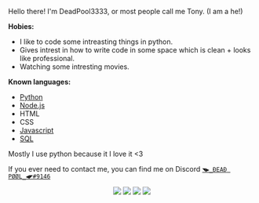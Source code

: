 Hello there! I'm DeadPool3333, or most people call me Tony. (I am a he!)

**Hobies:**
- I like to code some intreasting things in python.
- Gives intrest in how to write code in some space which is clean + looks like professional.
- Watching some intresting movies.

**Known languages:**
- [Python](https://www.python.org/)
- [Node.js](https://nodejs.org/en/)
- HTML
- CSS
- [Javascript](https://www.javascript.com/)
- [SQL](https://en.wikipedia.org/wiki/SQL)

Mostly I use python because it I love it <3

If you ever need to contact me, you can find me on Discord [`◥▶_ĐEAĐ PØØL_◀◤#9146`](https://discord.com/users/757590927714812057)

<p align='center'>
<img src='https://github-profile-summary-cards.vercel.app/api/cards/profile-details?username=DeadPool3333&theme=github_dark'>
<img src='https://github-profile-summary-cards.vercel.app/api/cards/stats?username=DeadPool3333&theme=github_dark'>
<img src='https://github-profile-summary-cards.vercel.app/api/cards/productive-time?username=DeadPool3333&theme=github_dark'>
<img src = 'https://activity-graph.herokuapp.com/graph?username=DeadPool3333&bg_color=0D1116&color=00ffff&line=00ffff&point=00ffff&hide_border=true&custom_title=DeadPool3333%27s%20Contributions'>
